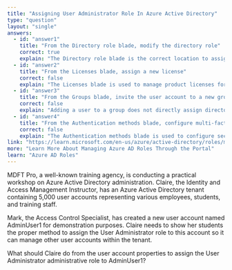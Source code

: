 ```yaml
---
title: "Assigning User Administrator Role In Azure Active Directory"
type: "question"
layout: "single"
answers:
  - id: "answer1"
    title: "From the Directory role blade, modify the directory role"
    correct: true
    explain: "The Directory role blade is the correct location to assign administrative roles like User Administrator to a user account. This blade allows you to add or remove directory roles for user accounts."
  - id: "answer2"
    title: "From the Licenses blade, assign a new license"
    correct: false
    explain: "The Licenses blade is used to manage product licenses for users, not to assign administrative roles. Licensing does not grant administrative permissions in Azure AD."
  - id: "answer3"
    title: "From the Groups blade, invite the user account to a new group"
    correct: false
    explain: "Adding a user to a group does not directly assign directory roles. While you can assign roles to groups, the question asks specifically about assigning the role to the user account directly."
  - id: "answer4"
    title: "From the Authentication methods blade, configure multi-factor authentication"
    correct: false
    explain: "The Authentication methods blade is used to configure security settings like MFA, not to assign administrative roles. This would not grant the User Administrator role to the account."
link: "https://learn.microsoft.com/en-us/azure/active-directory/roles/manage-roles-portal"
more: "Learn More About Managing Azure AD Roles Through the Portal"
learn: "Azure AD Roles"
---
```


MDFT Pro, a well-known training agency, is conducting a practical workshop on Azure Active Directory administration. Claire, the Identity and Access Management Instructor, has an Azure Active Directory tenant containing 5,000 user accounts representing various employees, students, and training staff.

Mark, the Access Control Specialist, has created a new user account named AdminUser1 for demonstration purposes. Claire needs to show her students the proper method to assign the User Administrator role to this account so it can manage other user accounts within the tenant.

What should Claire do from the user account properties to assign the User Administrator administrative role to AdminUser1?
